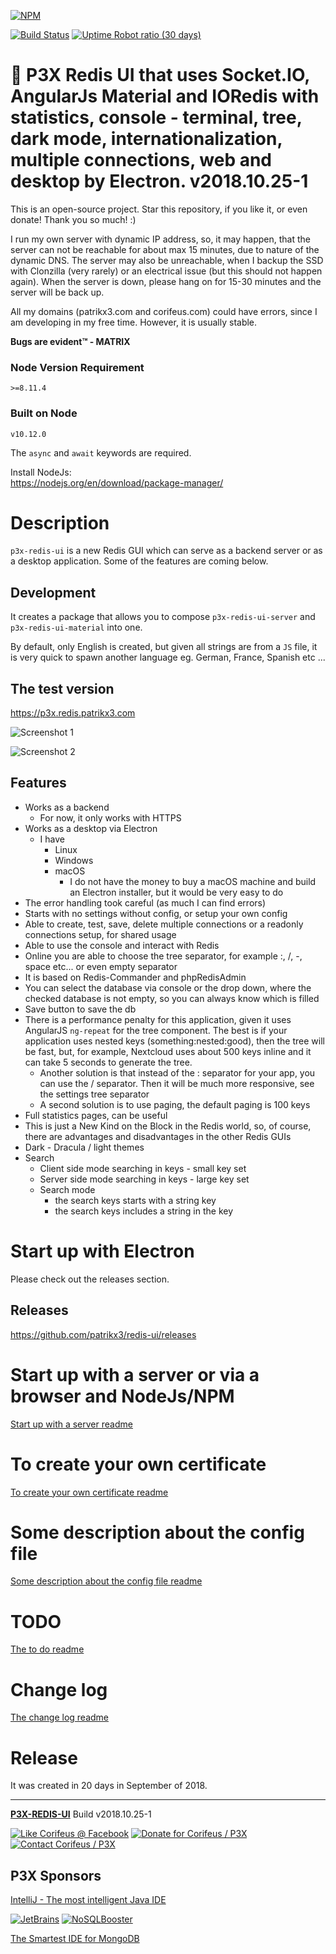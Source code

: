[//]: #@corifeus-header
  
[![NPM](https://nodei.co/npm/p3x-redis-ui.png?downloads=true&downloadRank=true&stars=true)](https://www.npmjs.com/package/p3x-redis-ui/)

  [![Build Status](https://travis-ci.org/patrikx3/redis-ui.svg?branch=master)](https://travis-ci.org/patrikx3/redis-ui) 
[![Uptime Robot ratio (30 days)](https://img.shields.io/uptimerobot/ratio/m780749701-41bcade28c1ea8154eda7cca.svg)](https://uptimerobot.patrikx3.com/)

 


 
# 📡 P3X Redis UI that uses Socket.IO, AngularJs Material and IORedis with statistics, console - terminal, tree, dark mode, internationalization, multiple connections, web and desktop by Electron. v2018.10.25-1  

This is an open-source project. Star this repository, if you like it, or even donate! Thank you so much! :)

I run my own server with dynamic IP address, so, it may happen, that the server can not be reachable for about max 15 minutes, due to nature of the dynamic DNS. The server may also be unreachable, when I backup the SSD with Clonzilla (very rarely) or an electrical issue (but this should not happen again). When the server is down, please hang on for 15-30 minutes and the server will be back up.

All my domains (patrikx3.com and corifeus.com) could have errors, since I am developing in my free time. However, it is usually stable.

**Bugs are evident™ - MATRIX️**

### Node Version Requirement 
``` 
>=8.11.4 
```  
   
### Built on Node 
``` 
v10.12.0
```   
   
The ```async``` and ```await``` keywords are required.

Install NodeJs:    
https://nodejs.org/en/download/package-manager/    



# Description  

                        
[//]: #@corifeus-header:end

`p3x-redis-ui` is a new Redis GUI which can serve as a backend server or as a desktop application.
Some of the features are coming below.

## Development

It creates a package that allows you to compose `p3x-redis-ui-server` and `p3x-redis-ui-material` into one.

By default, only English is created, but given all strings are from a `JS` file, it is very quick to spawn another language eg. German, France, Spanish etc ...

## The test version
https://p3x.redis.patrikx3.com

![Screenshot 1](https://cdn.corifeus.com/git/redis-ui/artifacts/preview-images/preview-1.png)

![Screenshot 2](https://cdn.corifeus.com/git/redis-ui/artifacts/preview-images/preview-2.png)



## Features 

* Works as a backend
  * For now, it only works with HTTPS
* Works as a desktop via Electron
  * I have 
    * Linux
    * Windows
    * macOS
      * I do not have the money to buy a macOS machine and build an Electron installer, but it would be very easy to do
* The error handling took careful (as much I can find errors)
* Starts with no settings without config, or setup your own config
* Able to create, test, save, delete multiple connections or a readonly connections setup, for shared usage
* Able to use the console and interact with Redis
* Online you are able to choose the tree separator, for example :, /, -, space etc... or even empty separator
* It is based on Redis-Commander and phpRedisAdmin
* You can select the database via console or the drop down, where the checked database is not empty, so you can always know which is filled
* Save button to save the db
* There is a performance penalty for this application, given it uses AngularJS `ng-repeat` for the tree component. The best is if your application uses nested keys (something:nested:good), then the tree will be fast, but, for example, Nextcloud uses about 500 keys inline and it can take 5 seconds to generate the tree.
  * Another solution is that instead of the : separator for your app, you can use the / separator. Then it will be much more responsive, see the settings tree separator 
  * A second solution is to use paging, the default paging is 100 keys
* Full statistics pages, can be useful
* This is just a New Kind on the Block in the Redis world, so, of course, there are advantages and disadvantages in the other Redis GUIs
* Dark - Dracula / light themes
* Search
  * Client side mode searching in keys - small key set
  * Server side mode searching in keys - large key set
  * Search mode
    * the search keys starts with a string key
    * the search keys includes a string in the key


# Start up with Electron

Please check out the releases section.

## Releases
https://github.com/patrikx3/redis-ui/releases  
  
# Start up with a server or via a browser and NodeJs/NPM
[Start up with a server readme](artifacts/readme/start-up-server.md)

# To create your own certificate
[To create your own certificate readme](artifacts/readme/create-https-cert.md)

# Some description about the config file
[Some description about the config file readme](p3xrs.json)

# TODO
[The to do readme](todo.md) 

# Change log
[The change log readme](changelog.md) 

# Release
It was created in 20 days in September of 2018.

[//]: #@corifeus-footer

---

[**P3X-REDIS-UI**](https://pages.corifeus.com/redis-ui) Build v2018.10.25-1 

[![Like Corifeus @ Facebook](https://img.shields.io/badge/LIKE-Corifeus-3b5998.svg)](https://www.facebook.com/corifeus.software) [![Donate for Corifeus / P3X](https://img.shields.io/badge/Donate-Corifeus-003087.svg)](https://www.paypal.com/cgi-bin/webscr?cmd=_s-xclick&hosted_button_id=QZVM4V6HVZJW6)  [![Contact Corifeus / P3X](https://img.shields.io/badge/Contact-P3X-ff9900.svg)](https://www.patrikx3.com/en/front/contact) 


## P3X Sponsors

[IntelliJ - The most intelligent Java IDE](https://www.jetbrains.com)
  
[![JetBrains](https://cdn.corifeus.com/assets/svg/jetbrains-logo.svg)](https://www.jetbrains.com/) [![NoSQLBooster](https://cdn.corifeus.com/assets/png/nosqlbooster-70x70.png)](https://www.nosqlbooster.com/)

[The Smartest IDE for MongoDB](https://www.nosqlbooster.com)
  
  
 

[//]: #@corifeus-footer:end